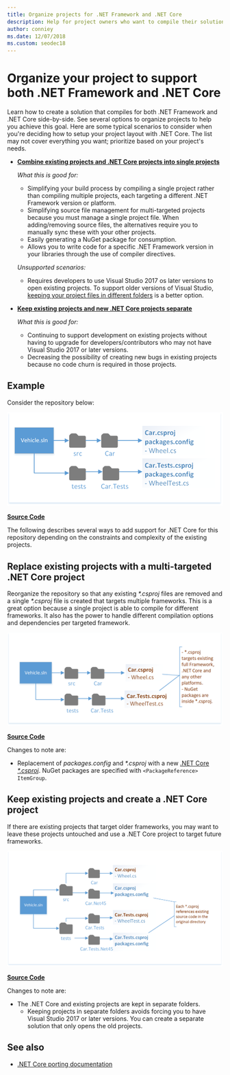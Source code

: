```yaml
---
title: Organize projects for .NET Framework and .NET Core
description: Help for project owners who want to compile their solution against .NET Framework and .NET Core side-by-side.
author: conniey
ms.date: 12/07/2018
ms.custom: seodec18
---
```

# Organize your project to support both .NET Framework and .NET Core

Learn how to create a solution that compiles for both .NET Framework and .NET Core side-by-side. See several options to organize projects to help you achieve this goal. Here are some typical scenarios to consider when you're deciding how to setup your project layout with .NET Core. The list may not cover everything you want; prioritize based on your project's needs.

- [**Combine existing projects and .NET Core projects into single projects**](#replace-existing-projects-with-a-multi-targeted-net-core-project)

  *What this is good for:*
  - Simplifying your build process by compiling a single project rather than compiling multiple projects, each targeting a different .NET Framework version or platform.
  - Simplifying source file management for multi-targeted projects because you must manage a single project file. When adding/removing source files, the alternatives require you to manually sync these with your other projects.
  - Easily generating a NuGet package for consumption.
  - Allows you to write code for a specific .NET Framework version in your libraries through the use of compiler directives.

  *Unsupported scenarios:*
  - Requires developers to use Visual Studio 2017 os later versions to open existing projects. To support older versions of Visual Studio, [keeping your project files in different folders](#support-vs) is a better option.

- <a name="support-vs"></a>[**Keep existing projects and new .NET Core projects separate**](#keep-existing-projects-and-create-a-net-core-project)

  *What this is good for:*
  - Continuing to support development on existing projects without having to upgrade for developers/contributors who may not have Visual Studio 2017 or later versions.
  - Decreasing the possibility of creating new bugs in existing projects because no code churn is required in those projects.

## Example

Consider the repository below:

![Existing project](./media/project-structure/existing-project-structure.png)

[**Source Code**](https://github.com/dotnet/samples/tree/master/framework/libraries/migrate-library/)

The following describes several ways to add support for .NET Core for this repository depending on the constraints and complexity of the existing projects.

## Replace existing projects with a multi-targeted .NET Core project

Reorganize the repository so that any existing *\*.csproj* files are removed and a single *\*.csproj* file is created that targets multiple frameworks. This is a great option because a single project is able to compile for different frameworks. It also has the power to handle different compilation options and dependencies per targeted framework.

![Create an csproj that targets multiple frameworks](./media/project-structure/multi-targeted-project.png)

[**Source Code**](https://github.com/dotnet/samples/tree/master/framework/libraries/migrate-library-csproj/)

Changes to note are:

- Replacement of *packages.config* and *\*.csproj* with a new [.NET Core *\*.csproj*](https://github.com/dotnet/samples/tree/master/framework/libraries/migrate-library-csproj/src/Car/Car.csproj). NuGet packages are specified with `<PackageReference> ItemGroup`.

## Keep existing projects and create a .NET Core project

If there are existing projects that target older frameworks, you may want to leave these projects untouched and use a .NET Core project to target future frameworks.

![.NET Core project with existing project in different folder](./media/project-structure/separate-projects-same-source.png)

[**Source Code**](https://github.com/dotnet/samples/tree/master/framework/libraries/migrate-library-csproj-keep-existing/)

Changes to note are:

- The .NET Core and existing projects are kept in separate folders.
  - Keeping projects in separate folders avoids forcing you to have Visual Studio 2017 or later versions. You can create a separate solution that only opens the old projects.

## See also

- [.NET Core porting documentation](index.md)
